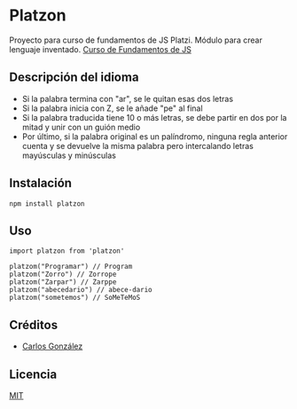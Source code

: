 # Platzon

Proyecto para curso de fundamentos de JS Platzi. Módulo para crear lenguaje inventado.
[Curso de Fundamentos de JS](https://platzi.com/clases/fundamentos-javascript/)

## Descripción del idioma

- Si la palabra termina con "ar", se le quitan esas dos letras
- Si la palabra inicia con Z, se le añade "pe" al final
- Si la palabra traducida tiene 10 o más letras, se debe partir en dos por la mitad y unir con un guión medio
- Por último, si la palabra original es un palíndromo, ninguna regla anterior cuenta y se devuelve la misma palabra pero intercalando letras mayúsculas y minúsculas

## Instalación

```
npm install platzon
```

## Uso

```
import platzon from 'platzon'

platzom("Programar") // Program
platzom("Zorro") // Zorrope
platzom("Zarpar") // Zarppe
platzom("abecedario") // abece-dario
platzom("sometemos") // SoMeTeMoS

```

## Créditos
- [Carlos González](https://www.sancrisoft.com)

## Licencia
[MIT](https://opensource.org/licenses/MIT)